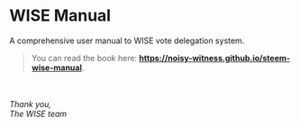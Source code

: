 # WISE Manual
A comprehensive user manual to WISE vote delegation system.

> You can read the book here: **https://noisy-witness.github.io/steem-wise-manual**.

<br /><br />
_Thank you,_<br />
_The WISE team_

<!-- Prayer: Gloria Patri, et Filio, et Spiritui Sancto, sicut erat in principio et nunc et semper et in saecula saeculorum. Amen. In te, Domine, speravi: non confundar in aeternum. -->
